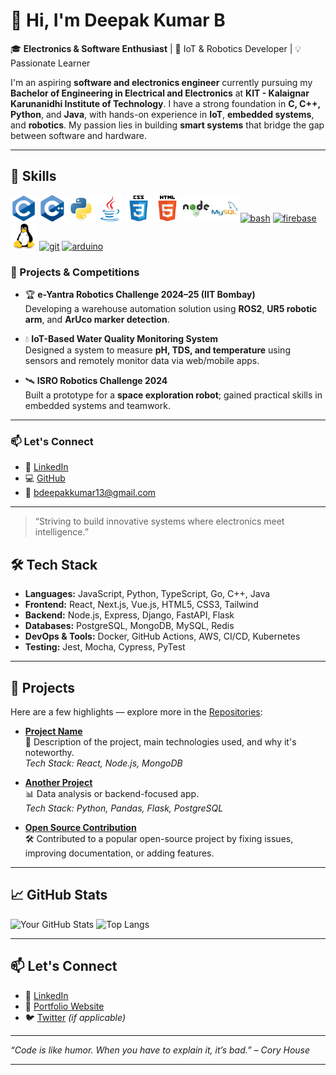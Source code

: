 
# 👋 Hi, I'm Deepak Kumar B

🎓 **Electronics & Software Enthusiast** | 🤖 IoT & Robotics Developer | 💡 Passionate Learner

I'm an aspiring **software and electronics engineer** currently pursuing my **Bachelor of Engineering in Electrical and Electronics** at **KIT - Kalaignar Karunanidhi Institute of Technology**. I have a strong foundation in **C, C++, Python**, and **Java**, with hands-on experience in **IoT**, **embedded systems**, and **robotics**. My passion lies in building **smart systems** that bridge the gap between software and hardware.

---
<h2>🚀 Skills </h2>
<p><a target="_blank" href="https://raw.githubusercontent.com/devicons/devicon/master/icons/c/c-original.svg" style="display: inline-block;"><img src="https://raw.githubusercontent.com/devicons/devicon/master/icons/c/c-original.svg" alt="c" width="42" height="42" /></a>
<a target="_blank" href="https://raw.githubusercontent.com/devicons/devicon/master/icons/cplusplus/cplusplus-original.svg" style="display: inline-block;"><img src="https://raw.githubusercontent.com/devicons/devicon/master/icons/cplusplus/cplusplus-original.svg" alt="cplusplus" width="42" height="42" /></a>
<a target="_blank" href="https://raw.githubusercontent.com/devicons/devicon/master/icons/python/python-original.svg" style="display: inline-block;"><img src="https://raw.githubusercontent.com/devicons/devicon/master/icons/python/python-original.svg" alt="python" width="42" height="42" /></a>
<a target="_blank" href="https://raw.githubusercontent.com/devicons/devicon/master/icons/java/java-original.svg" style="display: inline-block;"><img src="https://raw.githubusercontent.com/devicons/devicon/master/icons/java/java-original.svg" alt="java" width="42" height="42" /></a>
<a target="_blank" href="https://raw.githubusercontent.com/devicons/devicon/master/icons/css3/css3-original-wordmark.svg" style="display: inline-block;"><img src="https://raw.githubusercontent.com/devicons/devicon/master/icons/css3/css3-original-wordmark.svg" alt="css3" width="42" height="42" /></a>
<a target="_blank" href="https://raw.githubusercontent.com/devicons/devicon/master/icons/html5/html5-original-wordmark.svg" style="display: inline-block;"><img src="https://raw.githubusercontent.com/devicons/devicon/master/icons/html5/html5-original-wordmark.svg" alt="html5" width="42" height="42" /></a>
<a target="_blank" href="https://raw.githubusercontent.com/devicons/devicon/master/icons/nodejs/nodejs-original-wordmark.svg" style="display: inline-block;"><img src="https://raw.githubusercontent.com/devicons/devicon/master/icons/nodejs/nodejs-original-wordmark.svg" alt="nodejs" width="42" height="42" /></a>
<a target="_blank" href="https://raw.githubusercontent.com/devicons/devicon/master/icons/mysql/mysql-original-wordmark.svg" style="display: inline-block;"><img src="https://raw.githubusercontent.com/devicons/devicon/master/icons/mysql/mysql-original-wordmark.svg" alt="mysql" width="42" height="42" /></a>
<a target="_blank" href="https://www.vectorlogo.zone/logos/gnu_bash/gnu_bash-icon.svg" style="display: inline-block;"><img src="https://www.vectorlogo.zone/logos/gnu_bash/gnu_bash-icon.svg" alt="bash" width="42" height="42" /></a>
<a target="_blank" href="https://www.vectorlogo.zone/logos/firebase/firebase-icon.svg" style="display: inline-block;"><img src="https://www.vectorlogo.zone/logos/firebase/firebase-icon.svg" alt="firebase" width="42" height="42" /></a>
<a target="_blank" href="https://raw.githubusercontent.com/devicons/devicon/master/icons/linux/linux-original.svg" style="display: inline-block;"><img src="https://raw.githubusercontent.com/devicons/devicon/master/icons/linux/linux-original.svg" alt="linux" width="42" height="42" /></a>
<a target="_blank" href="https://www.vectorlogo.zone/logos/git-scm/git-scm-icon.svg" style="display: inline-block;"><img src="https://www.vectorlogo.zone/logos/git-scm/git-scm-icon.svg" alt="git" width="42" height="42" /></a>
<a target="_blank" href="https://cdn.worldvectorlogo.com/logos/arduino-1.svg" style="display: inline-block;"><img src="https://cdn.worldvectorlogo.com/logos/arduino-1.svg" alt="arduino" width="42" height="42" /></a></p>


### 🚀 Projects & Competitions

- 🏆 **e-Yantra Robotics Challenge 2024–25 (IIT Bombay)**  
  Developing a warehouse automation solution using **ROS2**, **UR5 robotic arm**, and **ArUco marker detection**.

- 💧 **IoT-Based Water Quality Monitoring System**  
  Designed a system to measure **pH, TDS, and temperature** using sensors and remotely monitor data via web/mobile apps.

- 🛰️ **ISRO Robotics Challenge 2024**  
  Built a prototype for a **space exploration robot**; gained practical skills in embedded systems and teamwork.

---

### 📫 Let's Connect

- 🔗 [LinkedIn](https://www.linkedin.com/in/deepak-kumar-b-152004de/)  
- 💻 [GitHub](https://github.com/deepak152004)  
- 📧 bdeepakkumar13@gmail.com

---

> “Striving to build innovative systems where electronics meet intelligence.”


## 🛠️ Tech Stack

- **Languages:** JavaScript, Python, TypeScript, Go, C++, Java  
- **Frontend:** React, Next.js, Vue.js, HTML5, CSS3, Tailwind  
- **Backend:** Node.js, Express, Django, FastAPI, Flask  
- **Databases:** PostgreSQL, MongoDB, MySQL, Redis  
- **DevOps & Tools:** Docker, GitHub Actions, AWS, CI/CD, Kubernetes  
- **Testing:** Jest, Mocha, Cypress, PyTest  

---

## 🔧 Projects

Here are a few highlights — explore more in the [Repositories](https://github.com/yourusername?tab=repositories):

- **[Project Name](https://github.com/yourusername/project)**  
  🚀 Description of the project, main technologies used, and why it's noteworthy.  
  _Tech Stack: React, Node.js, MongoDB_

- **[Another Project](https://github.com/yourusername/project2)**  
  📊 Data analysis or backend-focused app.  
  _Tech Stack: Python, Pandas, Flask, PostgreSQL_

- **[Open Source Contribution](https://github.com/opensource-project)**  
  🛠 Contributed to a popular open-source project by fixing issues, improving documentation, or adding features.  

---

## 📈 GitHub Stats

![Your GitHub Stats](https://github-readme-stats.vercel.app/api?username=yourusername&show_icons=true&theme=github_dark)
![Top Langs](https://github-readme-stats.vercel.app/api/top-langs/?username=yourusername&layout=compact&theme=github_dark)

---

## 📫 Let's Connect

- 🔗 [LinkedIn](https://linkedin.com/in/yourprofile)
- 🧠 [Portfolio Website](https://yourwebsite.dev)
- 🐦 [Twitter](https://twitter.com/yourhandle) _(if applicable)_

---

*“Code is like humor. When you have to explain it, it’s bad.” – Cory House*

---
